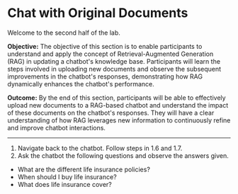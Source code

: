 # Chat with Original Documents

Welcome to the second half of the lab. 

**Objective:**
The objective of this section is to enable participants to understand and apply the concept of Retrieval-Augmented Generation (RAG) in updating a chatbot's knowledge base. Participants will learn the steps involved in uploading new documents and observe the subsequent improvements in the chatbot's responses, demonstrating how RAG dynamically enhances the chatbot's performance. 

**Outcome:**
By the end of this section, participants will be able to effectively upload new documents to a RAG-based chatbot and understand the impact of these documents on the chatbot's responses. They will have a clear understanding of how RAG leverages new information to continuously refine and improve chatbot interactions.
________

1. Navigate back to the chatbot. Follow steps in 1.6 and 1.7.
2. Ask the chatbot the following questions and observe the answers given. 
* What are the different life insurance policies?
* When should I buy life insurance? 
* What does life insurance cover?


